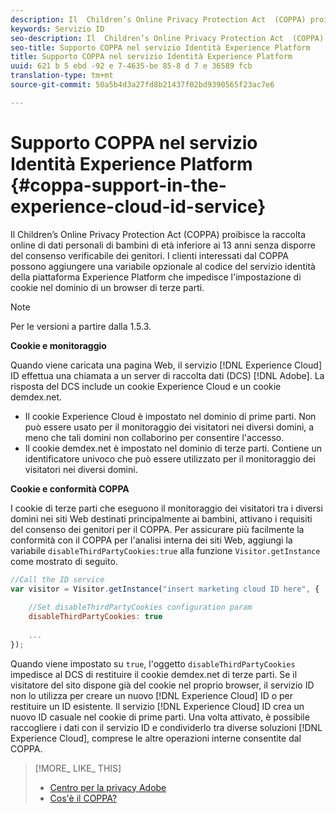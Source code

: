 ```yaml
---
description: Il  Children’s Online Privacy Protection Act  (COPPA) proibisce la raccolta online di dati personali di bambini di età inferiore ai 13 anni senza disporre del consenso verificabile dei genitori. I clienti interessati dal COPPA possono aggiungere una variabile opzionale al codice del servizio identità della piattaforma Experience Platform che impedisce l'impostazione di cookie nel dominio di un browser di terze parti.
keywords: Servizio ID
seo-description: Il  Children’s Online Privacy Protection Act  (COPPA) proibisce la raccolta online di dati personali di bambini di età inferiore ai 13 anni senza disporre del consenso verificabile dei genitori. I clienti interessati dal COPPA possono aggiungere una variabile opzionale al codice del servizio identità della piattaforma Experience Platform che impedisce l'impostazione di cookie nel dominio di un browser di terze parti.
seo-title: Supporto COPPA nel servizio Identità Experience Platform
title: Supporto COPPA nel servizio Identità Experience Platform
uuid: 621 b 5 ebd -92 e 7-4635-be 85-8 d 7 e 36589 fcb
translation-type: tm+mt
source-git-commit: 50a5b4d3a27fd8b21437f02bd9390565f23ac7e6

---
```



# Supporto COPPA nel servizio Identità Experience Platform {#coppa-support-in-the-experience-cloud-id-service}

Il  Children’s Online Privacy Protection Act  (COPPA) proibisce la raccolta online di dati personali di bambini di età inferiore ai 13 anni senza disporre del consenso verificabile dei genitori. I clienti interessati dal COPPA possono aggiungere una variabile opzionale al codice del servizio identità della piattaforma Experience Platform che impedisce l&#39;impostazione di cookie nel dominio di un browser di terze parti.

>[!NOTE]
>
>Per le versioni a partire dalla 1.5.3.

**Cookie e monitoraggio**

Quando viene caricata una pagina Web, il servizio [!DNL Experience Cloud] ID effettua una chiamata a un server di raccolta dati (DCS) [!DNL Adobe]. La risposta del DCS include un cookie Experience Cloud e un cookie demdex.net.

* Il cookie Experience Cloud è impostato nel dominio di prime parti. Non può essere usato per il monitoraggio dei visitatori nei diversi domini, a meno che tali domini non collaborino per consentire l&#39;accesso.
* Il cookie demdex.net è impostato nel dominio di terze parti. Contiene un identificatore univoco che può essere utilizzato per il monitoraggio dei visitatori nei diversi domini.

**Cookie e conformità COPPA**

I cookie di terze parti che eseguono il monitoraggio dei visitatori tra i diversi domini nei siti Web destinati principalmente ai bambini, attivano i requisiti del consenso dei genitori per il COPPA. Per assicurare più facilmente la conformità con il COPPA per l&#39;analisi interna dei siti Web, aggiungi la variabile `disableThirdPartyCookies:true` alla funzione `Visitor.getInstance` come mostrato di seguito.

```js
//Call the ID service 
var visitor = Visitor.getInstance("insert marketing cloud ID here", { 
 
    //Set disableThirdPartyCookies configuration param 
    disableThirdPartyCookies: true 
 
    ... 
});
```

Quando viene impostato su `true`, l&#39;oggetto `disableThirdPartyCookies` impedisce al DCS di restituire il cookie demdex.net di terze parti. Se il visitatore del sito dispone già del cookie nel proprio browser, il servizio ID non lo utilizza per creare un nuovo [!DNL Experience Cloud] ID o per restituire un ID esistente. Il servizio [!DNL Experience Cloud] ID crea un nuovo ID casuale nel cookie di prime parti. Una volta attivato, è possibile raccogliere i dati con il servizio ID e condividerlo tra diverse soluzioni [!DNL Experience Cloud], comprese le altre operazioni interne consentite dal COPPA.

>[!MORE_ LIKE_ THIS]
>
>* [Centro per la privacy Adobe](http://www.adobe.com/privacy.html)
>* [Cos&#39;è il COPPA?](http://www.consumer.ftc.gov/articles/0031-protecting-your-childs-privacy-online#whatis)

